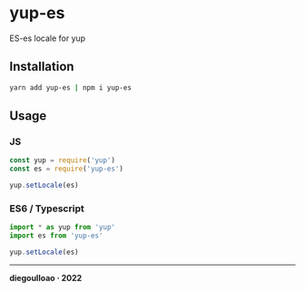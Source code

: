 # yup-es

ES-es locale for yup

## Installation
```bash
yarn add yup-es | npm i yup-es
```

## Usage

### JS
```javascript
const yup = require('yup')
const es = require('yup-es')

yup.setLocale(es)
```

### ES6 / Typescript
```typescript
import * as yup from 'yup'
import es from 'yup-es'

yup.setLocale(es)
```

---
**diegoulloao · 2022**
